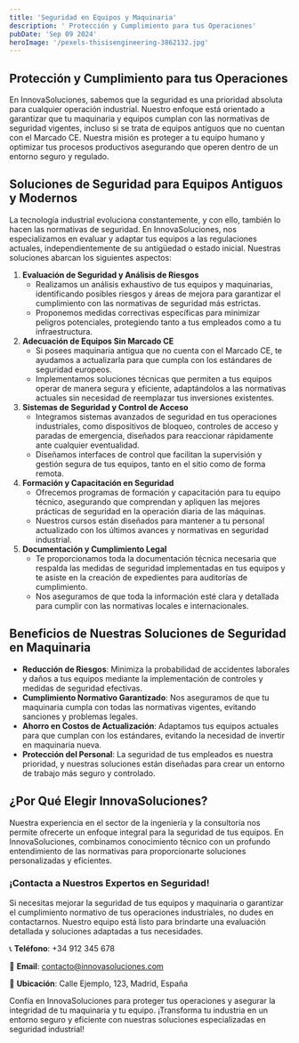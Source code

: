 ```yaml
---
title: 'Seguridad en Equipos y Maquinaria'
description: ' Protección y Cumplimiento para tus Operaciones'
pubDate: 'Sep 09 2024'
heroImage: '/pexels-thisisengineering-3862132.jpg'
---
```

## Protección y Cumplimiento para tus Operaciones

En InnovaSoluciones, sabemos que la seguridad es una prioridad absoluta para cualquier operación industrial. Nuestro enfoque está orientado a garantizar que tu maquinaria y equipos cumplan con las normativas de seguridad vigentes, incluso si se trata de equipos antiguos que no cuentan con el Marcado CE. Nuestra misión es proteger a tu equipo humano y optimizar tus procesos productivos asegurando que operen dentro de un entorno seguro y regulado.

## Soluciones de Seguridad para Equipos Antiguos y Modernos

La tecnología industrial evoluciona constantemente, y con ello, también lo hacen las normativas de seguridad. En InnovaSoluciones, nos especializamos en evaluar y adaptar tus equipos a las regulaciones actuales, independientemente de su antigüedad o estado inicial. Nuestras soluciones abarcan los siguientes aspectos:

1. **Evaluación de Seguridad y Análisis de Riesgos**
    - Realizamos un análisis exhaustivo de tus equipos y maquinarias, identificando posibles riesgos y áreas de mejora para garantizar el cumplimiento con las normativas de seguridad más estrictas.
    - Proponemos medidas correctivas específicas para minimizar peligros potenciales, protegiendo tanto a tus empleados como a tu infraestructura.
2. **Adecuación de Equipos Sin Marcado CE**
    - Si posees maquinaria antigua que no cuenta con el Marcado CE, te ayudamos a actualizarla para que cumpla con los estándares de seguridad europeos.
    - Implementamos soluciones técnicas que permiten a tus equipos operar de manera segura y eficiente, adaptándolos a las normativas actuales sin necesidad de reemplazar tus inversiones existentes.
3. **Sistemas de Seguridad y Control de Acceso**
    - Integramos sistemas avanzados de seguridad en tus operaciones industriales, como dispositivos de bloqueo, controles de acceso y paradas de emergencia, diseñados para reaccionar rápidamente ante cualquier eventualidad.
    - Diseñamos interfaces de control que facilitan la supervisión y gestión segura de tus equipos, tanto en el sitio como de forma remota.
4. **Formación y Capacitación en Seguridad**
    - Ofrecemos programas de formación y capacitación para tu equipo técnico, asegurando que comprendan y apliquen las mejores prácticas de seguridad en la operación diaria de las máquinas.
    - Nuestros cursos están diseñados para mantener a tu personal actualizado con los últimos avances y normativas en seguridad industrial.
5. **Documentación y Cumplimiento Legal**
    - Te proporcionamos toda la documentación técnica necesaria que respalda las medidas de seguridad implementadas en tus equipos y te asiste en la creación de expedientes para auditorías de cumplimiento.
    - Nos aseguramos de que toda la información esté clara y detallada para cumplir con las normativas locales e internacionales.

## Beneficios de Nuestras Soluciones de Seguridad en Maquinaria

- **Reducción de Riesgos**: Minimiza la probabilidad de accidentes laborales y daños a tus equipos mediante la implementación de controles y medidas de seguridad efectivas.
- **Cumplimiento Normativo Garantizado**: Nos aseguramos de que tu maquinaria cumpla con todas las normativas vigentes, evitando sanciones y problemas legales.
- **Ahorro en Costos de Actualización**: Adaptamos tus equipos actuales para que cumplan con los estándares, evitando la necesidad de invertir en maquinaria nueva.
- **Protección del Personal**: La seguridad de tus empleados es nuestra prioridad, y nuestras soluciones están diseñadas para crear un entorno de trabajo más seguro y controlado.

## ¿Por Qué Elegir InnovaSoluciones?

Nuestra experiencia en el sector de la ingeniería y la consultoría nos permite ofrecerte un enfoque integral para la seguridad de tus equipos. En InnovaSoluciones, combinamos conocimiento técnico con un profundo entendimiento de las normativas para proporcionarte soluciones personalizadas y eficientes.

### ¡Contacta a Nuestros Expertos en Seguridad!

Si necesitas mejorar la seguridad de tus equipos y maquinaria o garantizar el cumplimiento normativo de tus operaciones industriales, no dudes en contactarnos. Nuestro equipo está listo para brindarte una evaluación detallada y soluciones adaptadas a tus necesidades.

📞 **Teléfono**: +34 912 345 678

📧 **Email**: [contacto@innovasoluciones.com](mailto:contacto@innovasoluciones.com)

📍 **Ubicación**: Calle Ejemplo, 123, Madrid, España

Confía en InnovaSoluciones para proteger tus operaciones y asegurar la integridad de tu maquinaria y tu equipo. ¡Transforma tu industria en un entorno seguro y eficiente con nuestras soluciones especializadas en seguridad industrial!